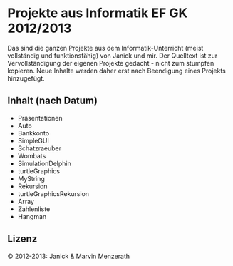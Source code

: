 Projekte aus Informatik EF GK 2012/2013
=======================================
Das sind die ganzen Projekte aus dem Informatik-Unterricht (meist vollständig und funktionsfähig) von Janick und mir.
Der Quelltext ist zur Vervollständigung der eigenen Projekte gedacht - nicht zum stumpfen kopieren.
Neue Inhalte werden daher erst nach Beendigung eines Projekts hinzugefügt.

Inhalt (nach Datum)
-------------------
* Präsentationen
* Auto
* Bankkonto
* SimpleGUI
* Schatzraeuber
* Wombats
* SimulationDelphin
* turtleGraphics
* MyString
* Rekursion
* turtleGraphicsRekursion
* Array
* Zahlenliste
* Hangman

Lizenz
------
© 2012-2013: Janick & Marvin Menzerath